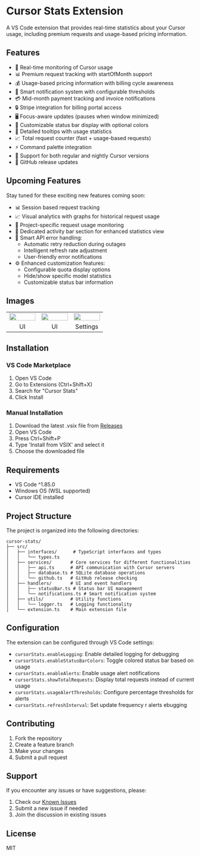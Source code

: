 # Cursor Stats Extension

A VS Code extension that provides real-time statistics about your Cursor usage, including premium requests and usage-based pricing information.

## Features

- 🚀 Real-time monitoring of Cursor usage
- 📊 Premium request tracking with startOfMonth support
- 💰 Usage-based pricing information with billing cycle awareness
- 🔔 Smart notification system with configurable thresholds
- 💳 Mid-month payment tracking and invoice notifications
- 🔒 Stripe integration for billing portal access
- 🖥️ Focus-aware updates (pauses when window minimized)
- 🎨 Customizable status bar display with optional colors
- 📝 Detailed tooltips with usage statistics
- 📈 Total request counter (fast + usage-based requests)
- ⚡ Command palette integration
- 🌙 Support for both regular and nightly Cursor versions
- 🔄 GitHub release updates

## Upcoming Features

Stay tuned for these exciting new features coming soon:

- 📊 Session based request tracking
- 📈 Visual analytics with graphs for historical request usage
- 🎯 Project-specific request usage monitoring
- 🎨 Dedicated activity bar section for enhanced statistics view
- 🔄 Smart API error handling:
  - Automatic retry reduction during outages
  - Intelligent refresh rate adjustment
  - User-friendly error notifications
- ⚙️ Enhanced customization features:
  - Configurable quota display options
  - Hide/show specific model statistics
  - Customizable status bar information

## Images

<table>
<tr>
<td width="30%"><img src="https://github.com/user-attachments/assets/d20476ac-0cc9-4072-9040-8543b1c6c7d1" width="100%"/></td>
<td width="30%"><img src="https://github.com/user-attachments/assets/dc50c52e-29e1-4e9d-b09f-66c5d0a6e4de" width="100%"/></td>
<td width="30%"><img src="https://github.com/user-attachments/assets/b661dcce-7b74-49c7-866d-d29ad82058f7" width="100%"/></td>
</tr>
<tr>
<td align="center"> UI </td>
<td align="center"> UI </td>
<td align="center"> Settings </td>
</tr>
</table>

## Installation

### VS Code Marketplace

1. Open VS Code
2. Go to Extensions (Ctrl+Shift+X)
3. Search for "Cursor Stats"
4. Click Install

### Manual Installation

1. Download the latest .vsix file from [Releases](https://github.com/Dwtexe/cursor-stats/releases)
2. Open VS Code
3. Press Ctrl+Shift+P
4. Type 'Install from VSIX' and select it
5. Choose the downloaded file

## Requirements

- VS Code ^1.85.0
- Windows OS (WSL supported)
- Cursor IDE installed

## Project Structure

The project is organized into the following directories:

```
cursor-stats/
├── src/
│   ├── interfaces/      # TypeScript interfaces and types
│   │   └── types.ts
│   ├── services/       # Core services for different functionalities
│   │   ├── api.ts      # API communication with Cursor servers
│   │   ├── database.ts # SQLite database operations
│   │   └── github.ts   # GitHub release checking
│   ├── handlers/       # UI and event handlers
│   │   ├── statusBar.ts # Status bar UI management
│   │   └── notifications.ts # Smart notification system
│   ├── utils/          # Utility functions
│   │   └── logger.ts   # Logging functionality
│   └── extension.ts    # Main extension file
```

## Configuration

The extension can be configured through VS Code settings:

- `cursorStats.enableLogging`: Enable detailed logging for debugging
- `cursorStats.enableStatusBarColors`: Toggle colored status bar based on usage
- `cursorStats.enableAlerts`: Enable usage alert notifications
- `cursorStats.showTotalRequests`: Display total requests instead of current usage
- `cursorStats.usageAlertThresholds`: Configure percentage thresholds for alerts
- `cursorStats.refreshInterval`: Set update frequency
r alerts
ebugging

## Contributing

1. Fork the repository
2. Create a feature branch
3. Make your changes
4. Submit a pull request

## Support

If you encounter any issues or have suggestions, please:
1. Check our [Known Issues](https://github.com/Dwtexe/cursor-stats/issues)
2. Submit a new issue if needed
3. Join the discussion in existing issues

## License

MIT
